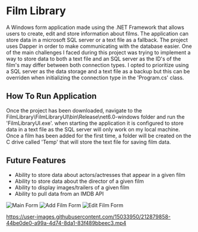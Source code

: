# Film Library
A Windows form application made using the .NET Framework that allows users to create, edit and store information about films. The application can store data in a microsoft SQL server or a text file as a fallback. The project uses Dapper in order to make communicating with the database easier. One of the main challenges I faced during this project was trying to implement a way to store data to both a text file and an SQL server as the ID's of the film's may differ between both connection types. I opted to prioritize using a SQL server as the data storage and a text file as a backup but this can be overriden when initializing the connection type in the 'Program.cs' class.

## How To Run Application
Once the project has been downloaded, navigate to the FilmLibrary\FilmLibraryUI\bin\Release\net6.0-windows folder and run the 'FilmLibraryUI.exe'. when starting the application it is configured to store data in a text file as the SQL server will only work on my local machine. Once a film has been added for the first time, a folder will be created on the C drive called 'Temp' that will store the text file for saving film data.

## Future Features
- Ability to store data about actors/actresses that appear in a given film
- Ability to store data about the director of a given film
- Ability to display images/trailers of a given film
- Ability to pull data from an IMDB API

![Main Form](https://user-images.githubusercontent.com/15033950/212880577-bf7e6fb4-2296-41c9-ab1b-aff8ae868031.JPG)
![Add Film Form](https://user-images.githubusercontent.com/15033950/212880599-c17147b9-5f8d-4e2f-b22a-1298b20f4a7d.JPG)
![Edit Film Form](https://user-images.githubusercontent.com/15033950/212880610-1a0cb18e-8622-49b5-999c-d9f0bb94c89b.JPG)

https://user-images.githubusercontent.com/15033950/212879858-44be0de0-a99a-4d74-8da1-83f489bbeec3.mp4
